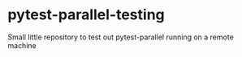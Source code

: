 # pytest-parallel-testing
Small little repository to test out pytest-parallel running on a remote machine
